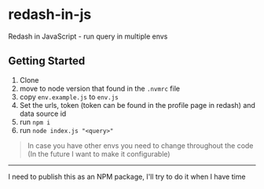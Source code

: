 # redash-in-js
Redash in JavaScript - run query in multiple envs

## Getting Started

1. Clone
2. move to node version that found in the `.nvmrc` file
3. copy `env.example.js` to `env.js`
4. Set the urls, token (token can be found in the profile page in redash) and data source id
5. run `npm i`
6. run `node index.js "<query>"`


> In case you have other envs you need to change throughout the code (In the future I want to make it configurable)


------

I need to publish this as an NPM package, I'll try to do it when I have time
